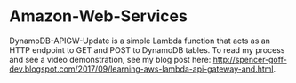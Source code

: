 # Amazon-Web-Services

DynamoDB-APIGW-Update is a simple Lambda function that acts as an HTTP endpoint to GET and POST to DynamoDB tables. To read my process and see a video demonstration, see my blog post here: http://spencer-goff-dev.blogspot.com/2017/09/learning-aws-lambda-api-gateway-and.html. 

